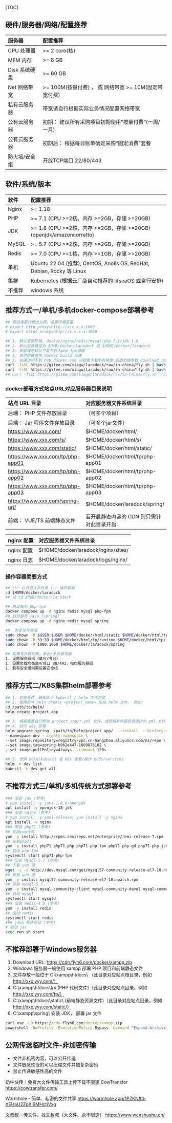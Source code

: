 [TOC]

## 硬件/服务器/网络/配置推荐
|  服务器  | 配置推荐 |
| :------------ | :------------ |
| CPU 处理器 | >= 2 core(核) |
| MEM 内存 | >= 8 GB  |
| Disk 系统硬盘 |  >= 60 GB  |
| Net 网络带宽 |  >= 100M(按量付费) ， 或 网络带宽 >= 10M(固定带宽付费) |
| 私有云服务器 | 带宽请自行根据实际业务情况配置网络带宽 |
| 公有云服务器 | 初期： 建议所有采购项目初期使用“按量付费”(一周/一月) |
| 公有云服务器 | 初期后： 根据每日账单确定采购“固定消费”套餐 |
| 防火墙/安全组 |  开放TCP端口 22/80/443 |

## 软件/系统/版本
|  软件  | 配置推荐 |
| :------------ | :------------ |
| Nginx | >= 1.18 |
| PHP | >= 7.1 (CPU >=2核，内存 >=2GB，存储 >=20GB) |
| JDK | >= 1.8 (CPU >=2核，内存 >=2GB，存储 >=20GB) (openjdk/amazoncorretto) |
| MySQL | >= 5.7 (CPU >=2核，内存 >=2GB，存储 >=20GB) |
| Redis | >= 7.0 (CPU >=1核，内存 >=1GB，存储 >=20GB) |
| 单机 | Ubuntu 22.04 (推荐), CentOS, Anolis OS, RedHat, Debian, Rocky 等 Linux |
| 集群 | Kubernetes (根据云厂商自动推荐的 lifseaOS 或自行安排) |
| 不推荐 | windows 系统 |


## 推荐方式一/单机/多机docker-compose部署参考
```sh
## 假如需要代理出公网，设置环境变量
# export http_proxy=http://x.x.x.x:1080
# export https_proxy=http://x.x.x.x:1080

## 1. 默认安装环境, docker/nginx/redis/mysql/php-7.1/jdk-1.8
## 2. 默认安装路径为 $PWD/docker/laradock 或 $HOME/docker/laradock
## 3. 安装程序默认下载并导入php-fpm镜像
## 4. 其他镜像使用 docker build 创建
## 5. 如遇访问不到 hub.docker.com 问题需下载所有镜像 后面加跟参数 download_image
curl -fsSL https://gitee.com/xiagw/laradock/raw/in-china/fly.sh | bash -s nginx php redis mysql
curl -fsSL https://gitee.com/xiagw/laradock/raw/in-china/fly.sh | bash -s nginx java redis mysql
## curl -fsSL https://gitee.com/xiagw/laradock/raw/in-china/fly.sh | bash -s nginx java redis mysql download_image
```

### docker部署方式站点URL对应服务器目录说明
|  站点 URL 目录  | 对应服务器文件系统目录 |
| :------------ | :------------ |
| 后端： PHP 文件存放目录 | （可多个项目） |
| 后端： Jar 程序文件存放目录 | （可多个jar文件） |
| https://www.xxx.com/ | $HOME/docker/html/ |
| https://www.xxx.com/s/ |  $HOME/docker/html/s/ |
| https://www.xxx.com/static/ | $HOME/docker/html/static/ |
| https://www.xxx.com/tp/php-app01 | $HOME/docker/html/tp/php-app01 |
| https://www.xxx.com/tp/php-app02 | $HOME/docker/html/tp/php-app02 |
| https://www.xxx.com/tp/php-app03 | $HOME/docker/html/tp/php-app03 |
| https://www.xxx.com/spring-uri/ | $HOME/docker/laradock/spring/ |
| 前端： VUE/TS 前端静态文件  | 若开启静态内容的 CDN 则只需针对此目录开启 |


| nginx 配置  | 对应服务器文件系统目录 |
| :------------ | :------------ |
| nginx 配置 | $HOME/docker/laradock/nginx/sites/ |
| nginx 日志 | $HOME/docker/laradock/logs/nginx/ |


### 操作容器简要方式
```sh
## !!! 必须进入此目录 !!! 操作容器
cd $HOME/docker/laradock
## 或 cd $PWD/docker/laradock

## 启动服务 php-fpm
docker compose up -d nginx redis mysql php-fpm
## 启动服务 java (spring)
docker compose up -d nginx redis mysql spring

##  恢复文件权限
sudo chown -R $USER:$USER $HOME/docker/html/static $HOME/docker/html/tp
sudo chown -R 33:33 $HOME/docker/html/tp/runtime $HOME/docker/html/tp/*/runtime
sudo chown -R 1000:1000 $HOME/docker/laradock/spring

## 如果有负载均衡，单台/多台服务器
1. 设置服务器组（单台/多台）
1. 设置负载均衡监听端口 80/443，指向服务器组
1. 若有安全组则需设置安全组

```

## 推荐方式二/K8S集群helm部署参考
```sh
## 1. 前提条件，确保命令 kubectl / helm 工作正常
## 2. 使用命令 helm create <project_name> 生成 helm 文件， 例如:
cd /path/to/helm/
helm create project_app

## 3. 根据需要自行修改 project_app/*.yml 文件，或使用软件服务商提供的 yml 文件
## 4. 执行 k8s 部署
helm upgrade spring  /path/to/helm/project_app/  --install  --history-max 1 \
--namespace dev --create-namespace \
--set image.repository=registry-vpc.cn-hangzhou.aliyuncs.com/ns/repo \
--set image.tag=spring-b962e447-1669878102 \
--set image.pullPolicy=Always --timeout 120s

## 5. 使用 helm/kubectl 或 k9s 查看/操作 pods/services
helm -n dev list
kubectl -n dev get all
```

## 不推荐方式三/单机/多机传统方式部署参考
```sh
### 安装 jdk (参考)
# yum install -y java-1.8.0-openjdk
apt install -y openjdk-18-jdk
### 安装 nginx (参考)
# yum install -y epel-release; yum install -y nginx
apt install -y nginx
### 安装 php71 (参考)
## 安装yum仓库
yum -y install http://rpms.remirepo.net/enterprise/remi-release-7.rpm
## 安装php71
yum -y install php71 php71-php php71-php-fpm php71-php-gd php71-php-json php71-php-mbstring php71-php-mysqlnd php71-php-xml php71-php-xmlrpc php71-php-redis php71-php-pecl-mongodb php71-php-pecl-imagick php71-php-mcrypt php71-php-bcmath php71-php-gmp php71-php-pecl-mysql php71-php-pecl-zip php71-php-soap php71-php-process php71-php-gnupg php71-php-amqp php71-php-opcache
## 启动 php-fpm
systemctl start php71-php-fpm
### 安装 Mysql-5.7 (参考)
## 下载 yum 源
wget -i -c http://dev.mysql.com/get/mysql57-community-release-el7-10.noarch.rpm
## 安装 yum 源
yum -y install mysql57-community-release-el7-10.noarch.rpm
## 安装 mysql-5.7
yum -y install mysql-community-client mysql-community-devel mysql-community-libs mysql-community-server
## 启动 mysql
systemctl start mysqld
### 安装 Redis-4.0 (参考)
yum -y install redis
## 启动 redis
systemctl start redis
### java 程序启动 (参考)
# 启动 jar
exec run.sh start
```

## 不推荐部署于Windows服务器
1. Download URL: https://cdn.flyh6.com/docker/xampp.zip
1. Windows 服务器一般使用 xampp 部署 PHP 项目和前端静态文件
1. 文件存放一般位于 C:\xampp\htdocs\ （此目录对应站点根目录，例如 http://xxx.yyy.com/）
1. C:\xampp\htdocs\tp\ (PHP 代码文件)（此目录对应站点目录，例如 http://xxx.yyy.com/tp/）
1. C:\xampp\htdocs\static\ (前端静态资源文件)（此目录对应站点目录，例如 http://xxx.yyy.com/static/）
1. C:\xampp\spring\ 安装 JDK， 部署 jar 文件
```bat
curl.exe -LO https://cdn.flyh6.com/docker/xampp.zip
powershell -NoProfile -ExecutionPolicy Bypass -Command "Expand-Archive .\xampp.zip C:\xampp\"
```


## 公网传送临时文件-非加密传输
- 文件非机密内容，可以公开传送
- 文件敏感性低的可以压缩文件并加复杂密码
- 禁止传递敏感性高的文件

奶牛快传｜免费大文件传输工具上传下载不限速 CowTransfer
https://cowtransfer.com/

Wormhole - 简单、私密的文件共享
https://wormhole.app/1PZKN#ti-XEHaU2ZpXi6MHctjVxg

文叔叔 - 传文件，找文叔叔（大文件、永不限速）
https://www.wenshushu.cn/
